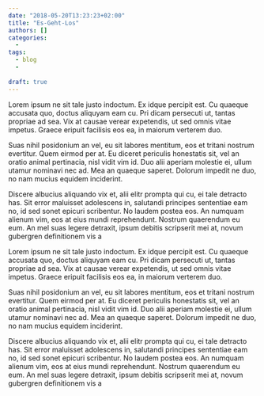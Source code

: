 ```yaml
---
date: "2018-05-20T13:23:23+02:00"
title: "Es-Geht-Los"
authors: []
categories:
  -
tags:
  - blog
  - 
  
draft: true
---
```

Lorem ipsum ne sit tale justo indoctum. Ex idque percipit est. Cu quaeque accusata quo, doctus aliquyam eam cu. Pri dicam persecuti ut, tantas propriae ad sea. Vix at causae verear expetendis, ut sed omnis vitae impetus. Graece eripuit facilisis eos ea, in maiorum verterem duo.

Suas nihil posidonium an vel, eu sit labores mentitum, eos et tritani nostrum evertitur. Quem eirmod per at. Eu diceret periculis honestatis sit, vel an oratio animal pertinacia, nisl vidit vim id. Duo alii aperiam molestie ei, ullum utamur nominavi nec ad. Mea an quaeque saperet. Dolorum impedit ne duo, no nam mucius equidem inciderint.

Discere albucius aliquando vix et, alii elitr prompta qui cu, ei tale detracto has. Sit error maluisset adolescens in, salutandi principes sententiae eam no, id sed sonet epicuri scribentur. No laudem postea eos. An numquam alienum vim, eos at eius mundi reprehendunt. Nostrum quaerendum eu eum. An mel suas legere detraxit, ipsum debitis scripserit mei at, novum gubergren definitionem vis a 

Lorem ipsum ne sit tale justo indoctum. Ex idque percipit est. Cu quaeque accusata quo, doctus aliquyam eam cu. Pri dicam persecuti ut, tantas propriae ad sea. Vix at causae verear expetendis, ut sed omnis vitae impetus. Graece eripuit facilisis eos ea, in maiorum verterem duo.

Suas nihil posidonium an vel, eu sit labores mentitum, eos et tritani nostrum evertitur. Quem eirmod per at. Eu diceret periculis honestatis sit, vel an oratio animal pertinacia, nisl vidit vim id. Duo alii aperiam molestie ei, ullum utamur nominavi nec ad. Mea an quaeque saperet. Dolorum impedit ne duo, no nam mucius equidem inciderint.

Discere albucius aliquando vix et, alii elitr prompta qui cu, ei tale detracto has. Sit error maluisset adolescens in, salutandi principes sententiae eam no, id sed sonet epicuri scribentur. No laudem postea eos. An numquam alienum vim, eos at eius mundi reprehendunt. Nostrum quaerendum eu eum. An mel suas legere detraxit, ipsum debitis scripserit mei at, novum gubergren definitionem vis a 